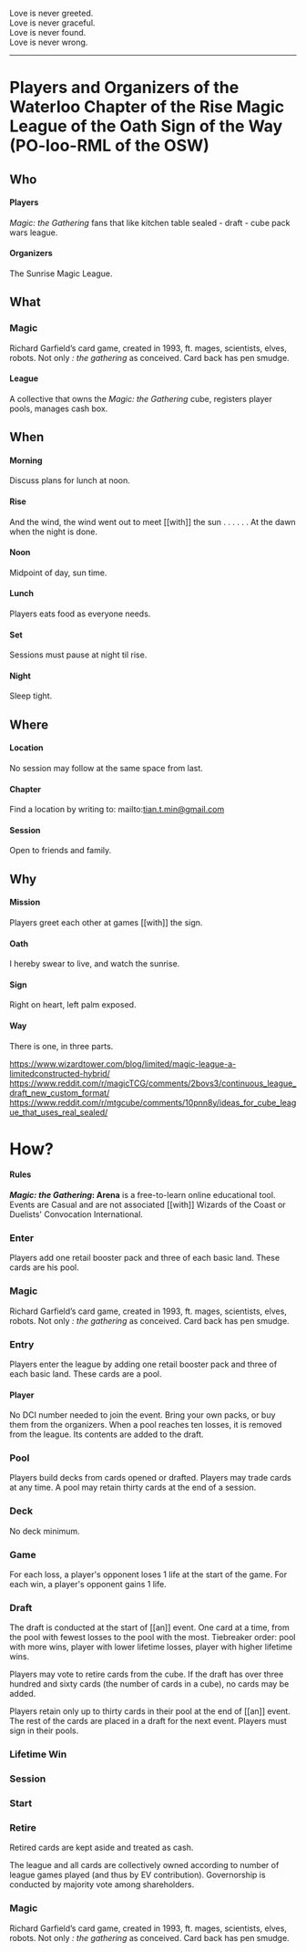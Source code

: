 Love is never greeted.  
Love is never graceful.  
Love is never found.  
Love is never wrong.

* * *

# Players and Organizers of the Waterloo Chapter of the Rise Magic League of the Oath Sign of the Way (PO-loo-RML of the OSW)

## Who

#### Players

*Magic: the Gathering* fans that like kitchen table sealed - draft - cube pack wars league.

#### Organizers

The Sunrise Magic League.

## What

### Magic

Richard Garfield’s card game, created in 1993, ft. mages, scientists, elves, robots.
Not only *: the gathering* as conceived. Card back has pen smudge.

#### League

A collective that owns the *Magic: the Gathering* cube, registers player pools, manages cash box.

## When

#### Morning

Discuss plans for lunch at noon.

#### Rise

And the wind, the wind went out to meet [[with]] the sun . . .
. . . At the dawn when the night is done.

#### Noon

Midpoint of day, sun time.

#### Lunch

Players eats food as everyone needs.

#### Set

Sessions must pause at night til rise.

#### Night

Sleep tight.


## Where

#### Location

No session may follow at the same space from last.

#### Chapter

Find a location by writing to: mailto:tian.t.min@gmail.com

#### Session

Open to friends and family.


## Why

#### Mission

Players greet each other at games [[with]] the sign.

#### Oath

I hereby swear to live, and watch the sunrise.

#### Sign

Right on heart, left palm exposed.

#### Way

There is one, in three parts.

https://www.wizardtower.com/blog/limited/magic-league-a-limitedconstructed-hybrid/
https://www.reddit.com/r/magicTCG/comments/2bovs3/continuous_league_draft_new_custom_format/
https://www.reddit.com/r/mtgcube/comments/10pnn8y/ideas_for_cube_league_that_uses_real_sealed/

# How?

#### Rules

***Magic: the Gathering*: Arena** is a free-to-learn online educational tool. Events are Casual and are not associated [[with]] Wizards of the Coast or Duelists' Convocation International.

### Enter

Players add one retail booster pack and three of each basic land.
These cards are his pool.

### Magic

Richard Garfield’s card game, created in 1993, ft. mages, scientists, elves, robots. Not only *: the gathering* as conceived. Card back has pen smudge. 

### Entry 

Players enter the league by adding one retail booster pack and three of each basic land. These cards are a pool. 

#### Player

No DCI number needed to join the event. Bring your own packs, or buy them from the organizers. When a pool reaches ten losses, it is removed from the league. Its contents are added to the draft.

### Pool 

Players build decks from cards opened or drafted. Players may trade cards at any time. A pool may retain thirty cards at the end of a session. 

### Deck 

No deck minimum.

### Game 

For each loss, a player's opponent loses 1 life at the start of the game. For each win, a player's opponent gains 1 life.

### Draft

The draft is conducted at the start of [[an]] event. One card at a time, from the pool with fewest losses to the pool with the most. Tiebreaker order: pool with more wins, player with lower lifetime losses, player with higher lifetime wins.

Players may vote to retire cards from the cube. If the draft has over three hundred and sixty cards (the number of cards in a cube), no cards may be added. 

Players retain only up to thirty cards in their pool at the end of [[an]] event. The rest of the cards are placed in a draft for the next event. Players must sign in their pools.

### Lifetime Win

### Session

### Start

### Retire

Retired cards are kept aside and treated as cash.





The league and all cards are collectively owned according to number of league games played (and thus by EV contribution). Governorship is conducted by majority vote among shareholders.


### Magic

Richard Garfield’s card game, created in 1993, ft. mages, scientists, elves, robots. Not only *: the gathering* as conceived. Card back has pen smudge. 